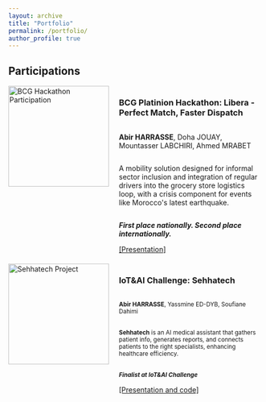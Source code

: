 ```yaml
---
layout: archive
title: "Portfolio"
permalink: /portfolio/
author_profile: true
---
```


## Participations

<div style="display: flex; margin-bottom: 20px; align-items: stretch;">
  <img src="https://abirharrasse.github.io/images/BCG_hack.png" alt="BCG Hackathon Participation" style="width: 200px; object-fit: cover; margin-right: 20px;">
  <div style="display: flex; flex-direction: column; justify-content: space-between;">
    <h3>BCG Platinion Hackathon: Libera - Perfect Match, Faster Dispatch</h3>
    <p style="font-size: 14px;"><strong>Abir HARRASSE</strong>, Doha JOUAY, Mountasser LABCHIRI, Ahmed MRABET</p>
    <p style="font-size: 14px;">A mobility solution designed for informal sector inclusion and integration of regular drivers into the grocery store logistics loop, with a crisis component for events like Morocco's latest earthquake.</p>
    <p style="font-size: 14px;"><em><strong>First place nationally. Second place internationally.</strong></em></p>
    <a href="https://github.com/abirharrasse/abirharrasse.github.io/files/BCG_Platinion_Presentation.pdf">[Presentation]</a>
  </div>
</div>



<div style="display: flex; margin-bottom: 20px; align-items: stretch;">
  <img src="https://github.com/abirharrasse/abirharrasse.github.io/images/Iot&AI challenge.JPG" alt="Sehhatech Project" style="width: 200px; object-fit: cover; margin-right: 20px;">
  <div style="display: flex; flex-direction: column; justify-content: space-between;">
    <h3>IoT&AI Challenge: Sehhatech</h3>
    <p><small><strong>Abir HARRASSE</strong>, Yassmine ED-DYB, Soufiane Dahimi</small></p>
    <p><small><strong>Sehhatech</strong> is an AI medical assistant that gathers patient info, generates reports, and connects patients to the right specialists, enhancing healthcare efficiency.</small></p>
    <p><small><em><strong>Finalist at IoT&AI Challenge</strong></em></small></p>
    <a href="[https://github.com/abirharrasse/abirharrasse.github.io/files/BCG_Platinion_Presentation.pdf](https://github.com/MoroccoAI/2023-GenAI-Hackathon/tree/main/SehhaTech)">[Presentation and code]</a>
  </div>
</div>
